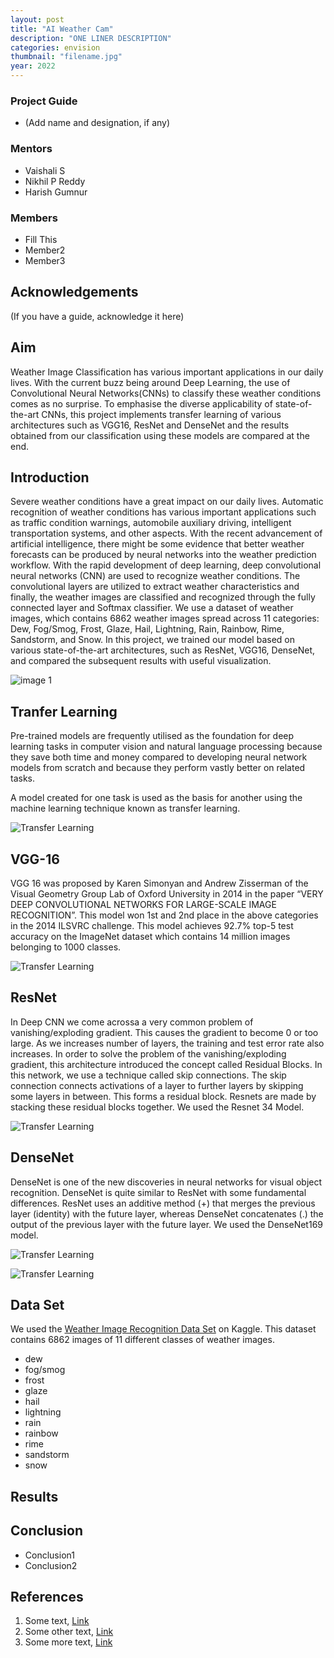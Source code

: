 ```yaml
---
layout: post
title: "AI Weather Cam"
description: "ONE LINER DESCRIPTION"
categories: envision
thumbnail: "filename.jpg"
year: 2022
---
```


### Project Guide

- (Add name and designation, if any)

### Mentors

- Vaishali S
- Nikhil P Reddy
- Harish Gumnur

### Members

- Fill This 
- Member2
- Member3

## Acknowledgements

(If you have a guide, acknowledge it here)

## Aim
Weather Image Classification has various important applications in our daily lives. With the current buzz being around Deep Learning, the use of Convolutional Neural Networks(CNNs) to classify these weather conditions comes as no surprise. To emphasise the diverse applicability of state-of-the-art CNNs, this project implements transfer learning of various architectures such as VGG16, ResNet and DenseNet and the results obtained from our classification using these models are compared at the end.

## Introduction

Severe weather conditions have a great impact on our daily lives. Automatic recognition of weather conditions has various important applications such as traffic condition warnings, automobile auxiliary driving, intelligent transportation systems, and other aspects. With the recent advancement of artificial intelligence, there might be some evidence that better weather forecasts can be produced by neural networks into the weather prediction workflow. With the rapid development of deep learning, deep convolutional neural networks (CNN) are used to recognize weather conditions. The convolutional layers are utilized to extract weather characteristics and finally, the weather images are classified and recognized through the fully connected layer and Softmax classifier. We use a dataset of weather images, which contains 6862 weather images spread across 11 categories: Dew, Fog/Smog, Frost, Glaze, Hail, Lightning, Rain, Rainbow, Rime, Sandstorm, and Snow. In this project, we trained our model based on various state-of-the-art architectures, such as ResNet, VGG16, DenseNet, and compared the subsequent results with useful visualization.

![image 1](/virtual-expo/assets/img/SIG/img1.jpg)

## Tranfer Learning 
Pre-trained models are frequently utilised as the foundation for deep learning tasks in computer vision and natural language processing because they save both time and money compared to developing neural network models from scratch and because they perform vastly better on related tasks.

A model created for one task is used as the basis for another using the machine learning technique known as transfer learning.

![Transfer Learning](/assets/transfer_learning.jpg)

## VGG-16
VGG 16 was proposed by Karen Simonyan and Andrew Zisserman of the Visual Geometry Group Lab of Oxford University in 2014 in the paper “VERY DEEP CONVOLUTIONAL NETWORKS FOR LARGE-SCALE IMAGE RECOGNITION”. This model won 1st  and 2nd place in the above categories in the 2014 ILSVRC challenge.
This model achieves 92.7% top-5 test accuracy on the ImageNet dataset which contains 14 million images belonging to 1000 classes.

![Transfer Learning](/assets/VGG16.jpg)


## ResNet
In Deep CNN we come acrossa a very common problem of vanishing/exploding gradient. This causes the gradient to become 0 or too large. As we increases number of layers, the training and test error rate also increases. In order to solve the problem of the vanishing/exploding gradient, this architecture introduced the concept called Residual Blocks. In this network, we use a technique called skip connections. The skip connection connects activations of a  layer to further layers by skipping some layers in between. This forms a residual block. Resnets are made by stacking these residual blocks together. We used the Resnet 34 Model.

![Transfer Learning](/assets/ResNet.png)

## DenseNet
DenseNet is one of the new discoveries in neural networks for visual object recognition. DenseNet is quite similar to ResNet with some fundamental differences. ResNet uses an additive method (+) that merges the previous layer (identity) with the future layer, whereas DenseNet concatenates (.) the output of the previous layer with the future layer. We used the DenseNet169 model.

![Transfer Learning](/assets/densenet.png)


![Transfer Learning](/assets/densenet_info.png)

## Data Set
We used the [Weather Image Recognition Data Set](https://www.kaggle.com/datasets/jehanbhathena/weather-dataset) on Kaggle. This dataset contains 6862 images of 11 different classes of weather images.

- dew 
- fog/smog
- frost
- glaze
- hail
- lightning
- rain
- rainbow
- rime
- sandstorm
- snow

## Results


## Conclusion

- Conclusion1
- Conclusion2

## References

1. Some text, [Link](https://ieee.nitk.ac.in)
2. Some other text, [Link](https://ieee.nitk.ac.in)
3. Some more text, [Link](https://ieee.nitk.ac.in)
